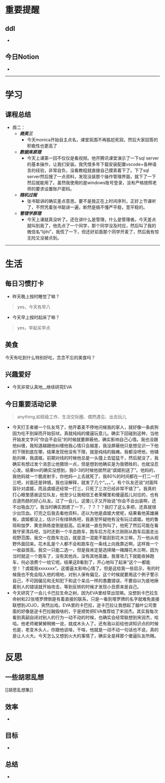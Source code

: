 # 重要提醒
## ddl
- 
## 今日Notion
- 
---
# 学习
## 课程总结
- 周二：
	- ***商英三***
		- 今天monica开始自主点名，课堂氛围不再尴尬死寂。然后大家回答的积极性也更高了
	- ***数据库原理***
		- 今天上课第一回不仅仅是看视频。他开腾讯课堂演示了一下sql server的基本操作，让我们安装。我凭借多年下载安装配置vscode+各种语言的经验，非常自负，没看教程就直接自己摸索着下了。下了sql server然后搜了一点资料，发现没装那个操作管理界面，就下了一下然后就能用了。虽然我使用的是windows账号登录，没有严格按照老师的要求设置账户密码。
	- ***随机过程***
		- 张书聪讲的确实差点意思。要不是我正在上时间序列，正好上节课听了，不然凭着张书聪讲一遍，断然是搞不懂严平稳，宽平稳的。
	- ***管理学原理***
		- 今天上课就真没听了。还在讲什么是管理，什么是管理者。今天差点就叫到我了，他先点了一个同学，那个同学没及时应，然后叫了我的微信名“lijihi”，我慌了一下，但还好前面那个同学开麦了，然后我有惊无险又没被点到。

---
# 生活
## 每日习惯打卡
- 昨天晚上按时睡觉了嘛？
>yes，今天有早八
- 今天早上按时起床了嘛？
>yes，早起买早点
## 美食
今天有吃到什么特别好吃，念念不忘的美食吗？
## 兴趣爱好
- 今天非常认真地__继续研究EVA
## 今日重要活动记录
>anything,如班级工作、生活交际圈、偶然遇见、出去玩儿
- 今天打王者被一个队友骂了，他开着麦不停地问候我的家人，就好像一条疯狗因为吃不到屎而开始狂吠。真就纯纯的傻逼玩意儿。确实下回碰到这种，当他开始发文字问“你会不会玩”的时候就要屏蔽他，确实影响自己心情。我也没跟他纠缠，我知道越跟他纠缠他我心情只会越差，我没屏蔽他只是想见识一下他的下限到底在哪，结果发现他没有下限，就是纯纯的脑瘫。我都没喷他，他辅助刘禅，我虞姬。前期对线的时候他总是一头撞上去猛猛干，然后就没了，我确实有想过发个消息让他猥琐一点，但是想到他确实是为我牺牲的，也就没忍心发。结果tm的确实没想到，我0-3的时候他居然说“虞姬别送了”。他妈的，我他妈就一个脆皮射手，你他妈一上去就死了，我80%的时间都在一打二一打三吧，对面还是钟馗，我也没解释，就发了几个“。。。”。有个队友还说“对面阵容针对虞姬，而且虞姬还经常一打三，只死了三次已经非常不错了”。我真的打心眼里感谢这位队友，他至少让我相信王者荣耀里和傻逼孤儿对应的，也有古道热肠的好心队友。过了一会儿，这傻儿子又开始说“你会不会出装啊，还不出吸血刀”。我当时确实困惑了一下，？？？？我打了这么多把，还真就很少出饮血。打完之后我去看他资料，还以为他是虞姬大佬呢，结果看他英雄展板，虞姬都没上，估计只有绿熟练吧，我甚至怀疑他有没有玩过虞姬。他的鲁班和伽罗、黄忠熟练度倒是挺高。后来就一直在狗叫了，他死了然后可能在看我守家清兵吧，当时还剩一个半血跑车，跑车后方花木兰刚刚从跑车后面走出视野范围，我交一在跑车左边，就是混一混能不能刮到花木兰嘛，万一他从视野外面回来。花木乱是个人都不会和跑车在一条线上向我靠近啊，这样我一个一收益很高。我交一只能二选一，但是我肯定是选择赌一赌蹭花木兰啊，因为当时就这一个跑车了，没有其他兵，没有其他英雄，我普攻几下就能收掉跑车，何必浪费个一给它呢。结果这B看到了，开心地叫了起来“这个一都能空！？虞姬我xxxxxxx”。这傻逼太影响心情了。但是这给我一些启示，有的时候我也不免会陷入他的境地，对别人保有偏见，这个时候就要用这个例子警示自己，不可因偏见和无知犯下和这个呆瓜一样的愚蠢错误，不要自以为是地揪着别人的错误就开始攻击，等到反转的时候才发现小丑原来是自己。
- 今天研究了一会儿卡巴拉生命之树，因为EVA里经常出现嘛。没想到卡巴拉生命树和22张塔罗牌倒是有着直接的联系，只是一看到塔罗牌的名字就难免直接联想到JOJO，突然出戏。EVA里的卡巴拉，逆卡巴拉让我想起了脑叶公司里面的好像是逆卡巴拉融毁啥的，于是顺势把EVA推荐给了宋润杰。其实我每次看到真嗣自闭对别人的行为一动不动的时候，也确实会经常联想到宋润杰，哈哈。他老师被舅舅稍微一说，就成木头人了。还有我以前给他讲知识点的时候也是，老变木头人，你跟他说啥，干啥，他就是一动不动一句话也不说，真的是让人火大。今天怎么又想到火大的事情了，确实全是拜那个傻逼队友所赐。
# 反思
## 一些胡思乱想
[[胡思乱想集]]
## 效率
- 
## 目标
- 
## 总结
- 